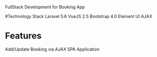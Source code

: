 FullStack Development for Booking App

#Technology Stack
Laravel 5.6
VueJS 2.5
Bootstrap 4.0
Element UI
AJAX

# Features
Add/Update Booking via AJAX
SPA Application